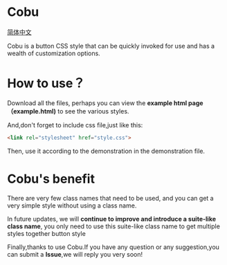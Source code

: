 # Cobu
[简体中文](ZH-Hans.md)

Cobu is a button CSS style that can be quickly invoked for use and has a wealth of customization options.

# How to use？
Download all the files, perhaps you can view the **example html page（example.html)** to see the various styles.

And,don't forget to include css file,just like this:

```html
<link rel="stylesheet" href="style.css">
```

Then, use it according to the demonstration in the demonstration file.

# Cobu's benefit
There are very few class names that need to be used, and you can get a very simple style without using a class name.

In future updates, we will **continue to improve and introduce a suite-like class name**, you only need to use this suite-like class name to get multiple styles together button style

Finally,thanks to use Cobu.If you have any question or any suggestion,you can submit a **Issue**,we will reply you very soon!
